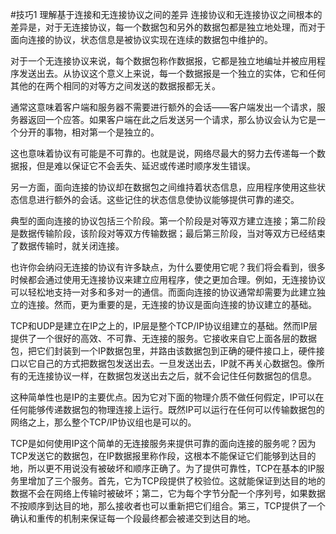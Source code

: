 #技巧1 理解基于连接和无连接协议之间的差异
连接协议和无连接协议之间根本的差异是，对于无连接协议，每一个数据包和另外的数据包都是独立地处理，而对于面向连接的协议，状态信息是被协议实现在连续的数据包中维护的。

对于一个无连接协议来说，每个数据包称作数据报，它都是独立地编址并被应用程序发送出去。从协议这个意义上来说，每一个数据报是一个独立的实体，它和任何其他的在两个相同的对等方之间发送的数据报都无关。

通常这意味着客户端和服务器不需要进行额外的会话——客户端发出一个请求，服务器返回一个应答。如果客户端在此之后发送另一个请求，那么协议会认为它是一个分开的事物，相对第一个是独立的。

这也意味着协议有可能是不可靠的。也就是说，网络尽最大的努力去传递每一个数据报，但是难以保证它不会丢失、延迟或传递时顺序发生错误。

另一方面，面向连接的协议却在数据包之间维持着状态信息，应用程序使用这些状态信息进行额外的会话。这些记住的状态信息使协议能够提供可靠的递交。

典型的面向连接的协议包括三个阶段。第一个阶段是对等双方建立连接；第二阶段是数据传输阶段，该阶段对等双方传输数据；最后第三阶段，当对等双方已经结束了数据传输时，就关闭连接。

也许你会纳闷无连接的协议有许多缺点，为什么要使用它呢？我们将会看到，很多时候都会通过使用无连接协议来建立应用程序，使之更加合理。例如，无连接协议可以轻松地支持一对多和多对一的通信。而面向连接的协议通常却需要为此建立独立的连接。然而，更为重要的是，无连接的协议是面向连接的协议建立的基础。

TCP和UDP是建立在IP之上的，IP层是整个TCP/IP协议组建立的基础。然而IP层提供了一个很好的高效、不可靠、无连接的服务。它接收来自它上面各层的数据包，把它们封装到一个IP数据包里，并路由该数据包到正确的硬件接口上，硬件接口以它自己的方式把数据包发送出去。一旦发送出去，IP就不再关心数据包。像所有的无连接协议一样，在数据包发送出去之后，就不会记住任何数据包的信息。

这种简单性也是IP的主要优点。因为它对下面的物理介质不做任何假定，IP可以在任何能够传递数据包的物理连接上运行。既然IP可以运行在任何可以传输数据包的网络之上，那么整个TCP/IP协议组也是可以的。

TCP是如何使用IP这个简单的无连接服务来提供可靠的面向连接的服务呢？因为TCP发送它的数据包，在IP数据报里称作段，这根本不能保证它们能够到达目的地，所以更不用说没有被破坏和顺序正确了。为了提供可靠性，TCP在基本的IP服务里增加了三个服务。首先，它为TCP段提供了校验位。这就能保证到达目的地的数据不会在网络上传输时被破坏；第二，它为每个字节分配一个序列号，如果数据不按顺序到达目的地，那么接收者也可以重新把它们组合。第三，TCP提供了一个确认和重传的机制来保证每一个段最终都会被递交到达目的地。